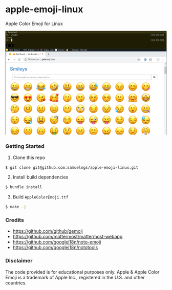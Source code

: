 # apple-emoji-linux
Apple Color Emoji for Linux

![Screenshot](preview.png)

### Getting Started

1.  Clone this repo

```sh
$ git clone git@github.com:samuelngs/apple-emoji-linux.git
```

2.  Install build dependencies

```sh
$ bundle install
```

3.  Build `AppleColorEmoji.ttf`

```sh
$ make -j
```

### Credits

- https://github.com/github/gemoji
- https://github.com/mattermost/mattermost-webapp
- https://github.com/googlei18n/noto-emoji
- https://github.com/googlei18n/nototools

### Disclaimer

The code provided is for educational purposes only. Apple & Apple Color Emoji is a trademark of Apple Inc., registered in the U.S. and other countries.
